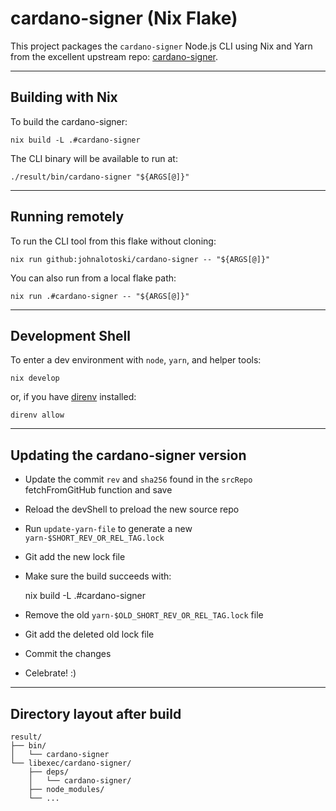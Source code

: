 # cardano-signer (Nix Flake)

This project packages the `cardano-signer` Node.js CLI using Nix and Yarn from
the excellent upstream repo:
[cardano-signer](https://github.com/gitmachtl/cardano-signer).

---

## Building with Nix

To build the cardano-signer:

    nix build -L .#cardano-signer

The CLI binary will be available to run at:

    ./result/bin/cardano-signer "${ARGS[@]}"

---

## Running remotely

To run the CLI tool from this flake without cloning:

    nix run github:johnalotoski/cardano-signer -- "${ARGS[@]}"

You can also run from a local flake path:

    nix run .#cardano-signer -- "${ARGS[@]}"

---

## Development Shell

To enter a dev environment with `node`, `yarn`, and helper tools:

    nix develop

or, if you have [direnv](https://direnv.net) installed:

    direnv allow

---

## Updating the cardano-signer version

* Update the commit `rev` and `sha256` found in the `srcRepo` fetchFromGitHub function and save
* Reload the devShell to preload the new source repo
* Run `update-yarn-file` to generate a new `yarn-$SHORT_REV_OR_REL_TAG.lock`
* Git add the new lock file
* Make sure the build succeeds with:

    nix build -L .#cardano-signer

* Remove the old `yarn-$OLD_SHORT_REV_OR_REL_TAG.lock` file
* Git add the deleted old lock file
* Commit the changes
* Celebrate! :)

---

## Directory layout after build

    result/
    ├── bin/
    │   └── cardano-signer
    └── libexec/cardano-signer/
        ├── deps/
        │   └── cardano-signer/
        ├── node_modules/
        └── ...
